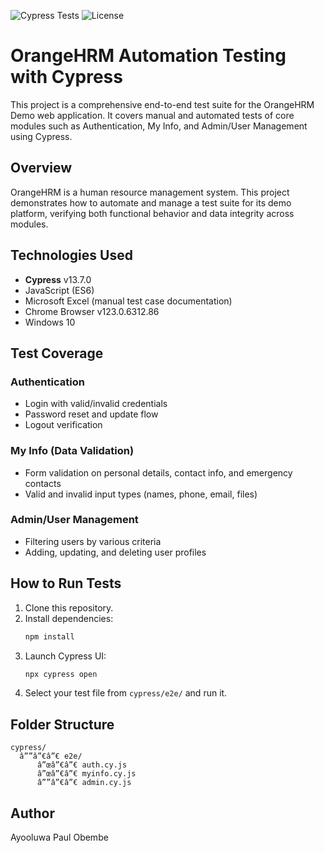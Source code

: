 ![Cypress Tests](https://img.shields.io/badge/Tests-Passing-brightgreen)
![License](https://img.shields.io/badge/license-MIT-blue)
# OrangeHRM Automation Testing with Cypress

This project is a comprehensive end-to-end test suite for the OrangeHRM Demo web application. It covers manual and automated tests of core modules such as Authentication, My Info, and Admin/User Management using Cypress.

## Overview

OrangeHRM is a human resource management system. This project demonstrates how to automate and manage a test suite for its demo platform, verifying both functional behavior and data integrity across modules.

## Technologies Used
- **Cypress** v13.7.0
- JavaScript (ES6)
- Microsoft Excel (manual test case documentation)
- Chrome Browser v123.0.6312.86
- Windows 10

## Test Coverage

### Authentication
- Login with valid/invalid credentials
- Password reset and update flow
- Logout verification

### My Info (Data Validation)
- Form validation on personal details, contact info, and emergency contacts
- Valid and invalid input types (names, phone, email, files)

### Admin/User Management
- Filtering users by various criteria
- Adding, updating, and deleting user profiles

## How to Run Tests

1. Clone this repository.
2. Install dependencies:
   ```bash
   npm install
   ```
3. Launch Cypress UI:
   ```bash
   npx cypress open
   ```
4. Select your test file from `cypress/e2e/` and run it.

## Folder Structure

```
cypress/
  â””â”€â”€ e2e/
      â”œâ”€â”€ auth.cy.js
      â”œâ”€â”€ myinfo.cy.js
      â””â”€â”€ admin.cy.js
```

## Author
Ayooluwa Paul Obembe
